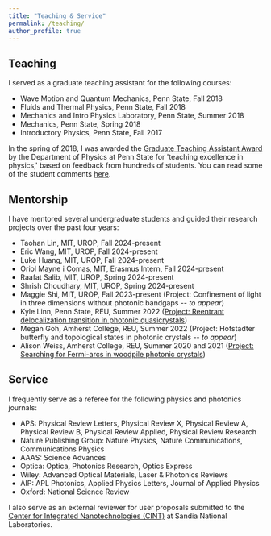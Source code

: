 ```yaml
---
title: "Teaching & Service"
permalink: /teaching/
author_profile: true
---
```


## Teaching
I served as a graduate teaching assistant for the following courses:

- Wave Motion and Quantum Mechanics, Penn State, Fall 2018
- Fluids and Thermal Physics, Penn State, Fall 2018
- Mechanics and Intro Physics Laboratory, Penn State, Summer 2018
- Mechanics, Penn State, Spring 2018
- Introductory Physics, Penn State, Fall 2017

In the spring of 2018, I was awarded the [Graduate Teaching Assistant Award](https://science.psu.edu/physics/graduate/awards/student-teaching) by the Department of Physics at Penn State for 'teaching excellence in physics,' based on feedback from hundreds of students. You can read some of the student comments [here](https://sachin4594.github.io/svaidya.github.io/files/Selected_Student_Comments.pdf).

## Mentorship
I have mentored several undergraduate students and guided their research projects over the past four years:

- Taohan Lin, MIT, UROP, Fall 2024-present
- Eric Wang, MIT, UROP, Fall 2024-present
- Luke Huang, MIT, UROP, Fall 2024-present
- Oriol Mayne i Comas, MIT, Erasmus Intern, Fall 2024-present
- Raafat Salib, MIT, UROP, Spring 2024-present
- Shrish Choudhary, MIT, UROP, Spring 2024-present
- Maggie Shi, MIT, UROP, Fall 2023-present (Project: Confinement of light in three dimensions without photonic bandgaps -- _to appear_)
- Kyle Linn, Penn State, REU, Summer 2022 ([Project: Reentrant delocalization transition in photonic quasicrystals](https://journals.aps.org/prresearch/abstract/10.1103/PhysRevResearch.5.033170))
- Megan Goh, Amherst College, REU, Summer 2022 (Project: Hofstadter butterfly and topological states in photonic crystals -- _to appear_)
- Alison Weiss, Amherst College, REU, Summer 2020 and 2021 ([Project: Searching for Fermi-arcs in woodpile photonic crystals](https://meetings.aps.org/Meeting/CUWIP22/Session/A01.47))

## Service
I frequently serve as a referee for the following physics and photonics journals:

- APS: Physical Review Letters, Physical Review X, Physical Review A, Physical Review B, Physical Review Applied, Physical Review Research
- Nature Publishing Group: Nature Physics, Nature Communications, Communications Physics
- AAAS: Science Advances
- Optica: Optica, Photonics Research, Optics Express
- Wiley: Advanced Optical Materials, Laser & Photonics Reviews
- AIP: APL Photonics, Applied Physics Letters, Journal of Applied Physics
- Oxford: National Science Review

I also serve as an external reviewer for user proposals submitted to the [Center for Integrated Nanotechnologies (CINT)](https://tours.sandia.gov/cint_info.html) at Sandia National Laboratories.


